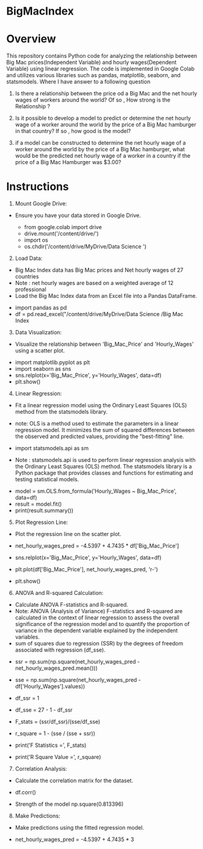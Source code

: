 # BigMacIndex

# Overview
This repository contains Python code for analyzing the relationship between Big Mac prices(Independent Variable) and hourly wages(Dependent Variable) using linear regression. The code is implemented in Google Colab and utilizes various libraries such as pandas, matplotlib, seaborn, and statsmodels.
Where I have answer to a following question

1. Is there a relationship between the price od a Big Mac and the net hourly wages of workers around the world? Of so , How strong is the Relationship ?

2. Is it possible to develop a model to predict or determine the net hourly wage of a worker around the world by the price of a Big Mac hamburger in that country? If so , how good is the model?

3. if a model can be constructed to determine the net hourly wage of a worker around the world by the price of a Big Mac hamburger, what would be the predicted net hourly wage of a worker in a country if the price of a Big Mac Hamburger was $3.00?

# Instructions
1. Mount Google Drive:
* Ensure you have your data stored in Google Drive.
  
  - from google.colab import drive
  - drive.mount('/content/drive/')
  - import os
  - os.chdir('/content/drive/MyDrive/Data Science ')

2. Load Data:
* Big Mac Index data has Big Mac prices and Net hourly wages of 27 countries
* Note : net hourly wages are based on a weighted average of 12 professional 
* Load the Big Mac Index data from an Excel file into a Pandas DataFrame.

- import pandas as pd
- df = pd.read_excel("/content/drive/MyDrive/Data Science /Big Mac Index

3. Data Visualization:
* Visualize the relationship between 'Big_Mac_Price' and 'Hourly_Wages' using a scatter plot.

- import matplotlib.pyplot as plt
- import seaborn as sns
- sns.relplot(x='Big_Mac_Price', y='Hourly_Wages', data=df)
- plt.show()

4. Linear Regression:
* Fit a linear regression model using the Ordinary Least Squares (OLS) method from the statsmodels library.
  
* note: OLS is a method used to estimate the parameters in a linear regression model. It minimizes the sum of squared differences between the observed and predicted values, providing the "best-fitting" line.
- import statsmodels.api as sm

* Note : statsmodels.api is used to perform linear regression analysis with the Ordinary Least Squares (OLS) method. The statsmodels library is a Python package that provides classes and functions for estimating and testing statistical models.
- model = sm.OLS.from_formula('Hourly_Wages ~ Big_Mac_Price', data=df)
- result = model.fit()
- print(result.summary())

5. Plot Regression Line:
* Plot the regression line on the scatter plot.
- net_hourly_wages_pred = -4.5397 +  4.7435 * df['Big_Mac_Price']

- sns.relplot(x='Big_Mac_Price', y='Hourly_Wages', data=df)
- plt.plot(df['Big_Mac_Price'], net_hourly_wages_pred, 'r-')
- plt.show()

6. ANOVA and R-squared Calculation:
* Calculate ANOVA F-statistics and R-squared.
* Note: ANOVA (Analysis of Variance) F-statistics and R-squared are calculated in the context of linear regression to assess the overall significance of the regression model and to quantify the proportion of 
  variance in the dependent variable explained by the independent variables.
* sum of squares due to regression (SSR) by the degrees of freedom associated with regression (df_sse).

- ssr = np.sum(np.square(net_hourly_wages_pred - net_hourly_wages_pred.mean()))
- sse = np.sum(np.square(net_hourly_wages_pred - df['Hourly_Wages'].values))

- df_ssr = 1
- df_sse = 27 - 1 - df_ssr

- F_stats = (ssr/df_ssr)/(sse/df_sse)
- r_square = 1 - (sse / (sse + ssr))

- print('F Statistics =', F_stats)
- print('R Square Value =', r_square)

7. Correlation Analysis:
* Calculate the correlation matrix for the dataset.
- df.corr()
* Strength of the model np.square(0.813396) 

8. Make Predictions:
* Make predictions using the fitted regression model.
- net_hourly_wages_pred = -4.5397 +  4.7435 * 3

